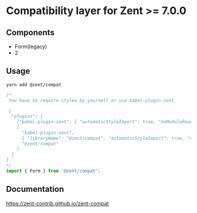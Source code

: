 # Compatibility layer for Zent >= 7.0.0

## Components

- Form(legacy)
- 2

## Usage

`yarn add @zent/compat`

```js
/*
 You have to require styles by yourself or use babel-plugin-zent

 {
  "plugins": [
    ["babel-plugin-zent", { "automaticStyleImport": true, "noModuleRewrite": true }, "zent"],
    [
      "babel-plugin-zent",
      { "libraryName": "@zent/compat", "automaticStyleImport": true, "noModuleRewrite": true },
      "@zent/compat"
    ]
  ]
}
*/
import { Form } from '@zent/compat';
```

## Documentation

https://zent-contrib.github.io/zent-compat
